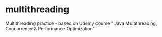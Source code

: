 # multithreading
Multithreading practice - based on Udemy course " Java Multithreading, Concurrency &amp; Performance Optimization"
